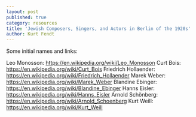 ```yaml
---
layout: post
published: true
category: resources
title: 'Jewish Composers, Singers, and Actors in Berlin of the 1920s'
author: Kurt Fendt
---
```

Some initial names and links:


Leo Monosson: https://en.wikipedia.org/wiki/Leo_Monosson
Curt Bois: https://en.wikipedia.org/wiki/Curt_Bois
Friedrich Hollaender: https://en.wikipedia.org/wiki/Friedrich_Hollaender
Marek Weber: https://en.wikipedia.org/wiki/Marek_Weber
Blandine Ebinger: https://en.wikipedia.org/wiki/Blandine_Ebinger
Hanns Eisler: https://en.wikipedia.org/wiki/Hanns_Eisler
Arnold Schönberg: https://en.wikipedia.org/wiki/Arnold_Schoenberg
Kurt Weill: https://en.wikipedia.org/wiki/Kurt_Weill